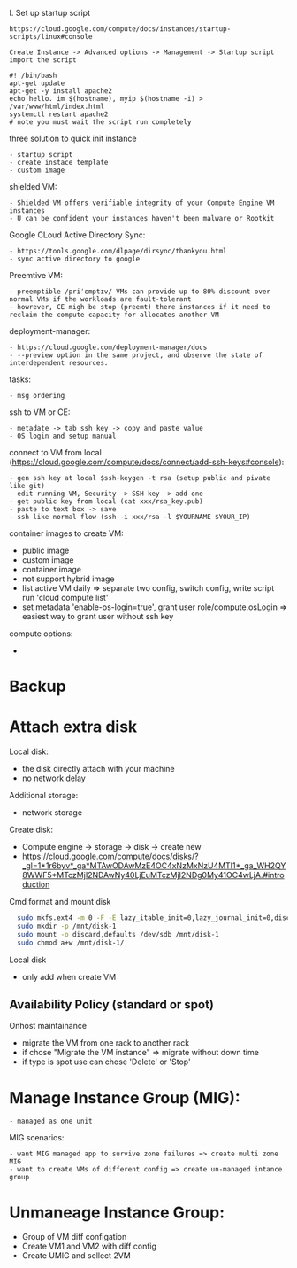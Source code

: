 I. Set up startup script

    https://cloud.google.com/compute/docs/instances/startup-scripts/linux#console
        
    Create Instance -> Advanced options -> Management -> Startup script
    import the script

    #! /bin/bash
    apt-get update
    apt-get -y install apache2
    echo hello. im $(hostname), myip $(hostname -i) > /var/www/html/index.html
    systemctl restart apache2
    # note you must wait the script run completely

three solution to quick init instance

    - startup script
    - create instace template
    - custom image

shielded VM:

    - Shielded VM offers verifiable integrity of your Compute Engine VM instances
    - U can be confident your instances haven't been malware or Rootkit

Google CLoud Active Directory Sync:

    - https://tools.google.com/dlpage/dirsync/thankyou.html
    - sync active directory to google

Preemtive VM:

    - preemptible /priˈɛmptɪv/ VMs can provide up to 80% discount over normal VMs if the workloads are fault-tolerant
    - howrever, CE migh be stop (preemt) there instances if it need to reclaim the compute capacity for allocates another VM

deployment-manager:

    - https://cloud.google.com/deployment-manager/docs
    - --preview option in the same project, and observe the state of interdependent resources.
   
tasks:
    
    - msg ordering

ssh to VM or CE:

    - metadate -> tab ssh key -> copy and paste value
    - OS login and setup manual

connect to VM from local (https://cloud.google.com/compute/docs/connect/add-ssh-keys#console):
    
    - gen ssh key at local $ssh-keygen -t rsa (setup public and pivate like git)
    - edit running VM, Security -> SSH key -> add one
    - get public key from local (cat xxx/rsa_key.pub)
    - paste to text box -> save
    - ssh like normal flow (ssh -i xxx/rsa -l $YOURNAME $YOUR_IP)

container images to create VM:

  - public image
  - custom image
  - container image
  - not support hybrid image
  - list active VM daily => separate two config, switch config, write script run 'cloud compute list'
  - set metadata 'enable-os-login=true', grant user role/compute.osLogin => easiest way to grant user without ssh key

compute options:

  -  

# Backup

# Attach extra disk

Local disk:
  
  - the disk directly attach with your machine
  - no network delay

Additional storage:

  - network storage

Create disk:
  
  - Compute engine -> storage -> disk -> create new
  - https://cloud.google.com/compute/docs/disks/?_gl=1*1r6byv*_ga*MTAwODAwMzE4OC4xNzMxNzU4MTI1*_ga_WH2QY8WWF5*MTczMjI2NDAwNy40LjEuMTczMjI2NDg0My41OC4wLjA.#introduction

Cmd format and mount disk

```sh
  sudo mkfs.ext4 -m 0 -F -E lazy_itable_init=0,lazy_journal_init=0,discard /dev/sdb // or sudo mkfs.ext4 /dev/sdb
  sudo mkdir -p /mnt/disk-1
  sudo mount -o discard,defaults /dev/sdb /mnt/disk-1
  sudo chmod a+w /mnt/disk-1/
```

Local disk

  - only add when create VM

## Availability Policy (standard or spot)

Onhost maintainance

  - migrate the VM from one rack to another rack
  - if chose "Migrate the VM instance" => migrate without down time
  - if type is spot use can chose 'Delete' or 'Stop'

# Manage Instance Group (MIG):

    - managed as one unit

MIG scenarios:

    - want MIG managed app to survive zone failures => create multi zone MIG
    - want to create VMs of different config => create un-managed intance group 

# Unmaneage Instance Group:

  - Group of VM diff configation
  - Create VM1 and VM2 with diff config
  - Create UMIG and sellect 2VM



